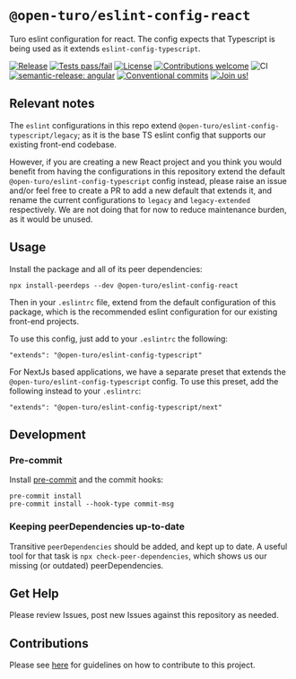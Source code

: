 # `@open-turo/eslint-config-react`

Turo eslint configuration for react. The config expects that Typescript is being used as it extends
`eslint-config-typescript`.

[![Release](https://img.shields.io/github/v/release/open-turo/eslint-config-react)](https://github.com/open-turo/eslint-config-react/releases/)
[![Tests pass/fail](https://img.shields.io/github/actions/workflow/status/open-turo/eslint-config-react/ci.yaml)](https://github.com/open-turo/eslint-config-react/actions/)
[![License](https://img.shields.io/github/license/open-turo/eslint-config-react)](./LICENSE)
[![Contributions welcome](https://img.shields.io/badge/contributions-welcome-brightgreen.svg)](https://github.com/dwyl/esta/issues)
![CI](https://github.com/open-turo/eslint-config-react/actions/workflows/release.yaml/badge.svg)
[![semantic-release: angular](https://img.shields.io/badge/semantic--release-angular-e10079?logo=semantic-release)](https://github.com/semantic-release/semantic-release)
[![Conventional commits](https://img.shields.io/badge/conventional%20commits-1.0.2-%23FE5196?logo=conventionalcommits&logoColor=white)](https://conventionalcommits.org)
[![Join us!](https://img.shields.io/badge/Turo-Join%20us%21-593CFB.svg)](https://turo.com/jobs)

## Relevant notes

The `eslint` configurations in this repo extend `@open-turo/eslint-config-typescript/legacy`; as it is the base TS
eslint config that supports our existing front-end codebase.

However, if you are creating a new React project and you think you would benefit from having the configurations in this
repository extend the default `@open-turo/eslint-config-typescript` config instead, please raise an issue and/or feel
free to create a PR to add a new default that extends it, and rename the current configurations to `legacy` and
`legacy-extended` respectively. We are not doing that for now to reduce maintenance burden, as it would be unused.

## Usage

Install the package and all of its peer dependencies:

```shell
npx install-peerdeps --dev @open-turo/eslint-config-react
```

Then in your `.eslintrc` file, extend from the default configuration of this package, which is the recommended eslint
configuration for our existing front-end projects.

To use this config, just add to your `.eslintrc` the following:

```
"extends": "@open-turo/eslint-config-typescript"
```

For NextJs based applications, we have a separate preset that extends the `@open-turo/eslint-config-typescript` config.
To use this preset, add the following instead to your `.eslintrc`:

```
"extends": "@open-turo/eslint-config-typescript/next"
```

## Development

### Pre-commit

Install [pre-commit](https://pre-commit.com/) and the commit hooks:

```shell
pre-commit install
pre-commit install --hook-type commit-msg
```

### Keeping peerDependencies up-to-date

Transitive `peerDependencies` should be added, and kept up to date. A useful tool for that task is
`npx check-peer-dependencies`, which shows us our missing (or outdated) peerDependencies.

## Get Help

Please review Issues, post new Issues against this repository as needed.

## Contributions

Please see [here](https://github.com/open-turo/contributions) for guidelines on how to contribute to this project.
